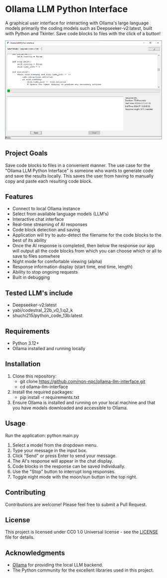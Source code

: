 # Ollama LLM Python Interface

A graphical user interface for interacting with Ollama's large language models primarily the coding models such as Deepseeker-v2:latest, built with Python and Tkinter.
Save code blocks to files with the click of a button!

![Ollama LLM Python Interface Screenshot](screenshot.png)

## Project Goals

Save code blocks to files in a convenient manner. The use case for the "Ollama LLM Python Interface" is someone who wants to generate code and save the results locally.
This saves the user from having to manually copy and paste each resulting code block. 

## Features

- Connect to local Ollama instance
- Select from available language models (LLM's)
- Interactive chat interface
- Real-time streaming of AI responses
- Code block detection and saving
- Application will try to auto-detect the filename for the code blocks to the best of its ability
- Once the AI response is completed, then below the response our app will output all the code blocks from which you can choose which or all to save to files somwhere
- Night mode for comfortable viewing (alpha)
- Response information display (start time, end time, length)
- Ability to stop ongoing requests
- Built in debugging

## Tested LLM's include

- Deepseeker-v2:latest
- yabi/codestral_22b_v0_1:q2_k
- shuchi215/python_code_13b:latest

## Requirements

- Python 3.12+
- Ollama installed and running locally

## Installation

1. Clone this repository:
   - git clone https://github.com/non-npc/ollama-llm-interface.git
   - cd ollama-llm-interface
2. Install the required packages:
   - pip install -r requirements.txt
3. Ensure Ollama is installed and running on your local machine and that you have models downloaded and accessible to Ollama.

## Usage

Run the application:
  python main.py

1. Select a model from the dropdown menu.
2. Type your message in the input box.
3. Click "Send" or press Enter to send your message.
4. The AI's response will appear in the chat display.
5. Code blocks in the response can be saved individually.
6. Use the "Stop" button to interrupt long responses.
7. Toggle night mode with the moon/sun button in the top right.

## Contributing

Contributions are welcome! Please feel free to submit a Pull Request.

## License

This project is licensed under CC0 1.0 Universal license - see the [LICENSE](LICENSE) file for details.

## Acknowledgments

- [Ollama](https://github.com/jmorganca/ollama) for providing the local LLM backend.
- The Python community for the excellent libraries used in this project.
